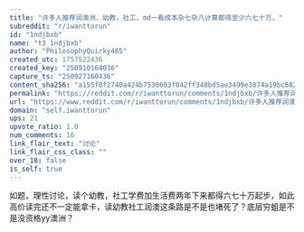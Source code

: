 ```yaml
---
title: "许多人推荐润澳洲，幼教，社工，md一看成本杂七杂八计算都得至少六七十万，"
subreddit: "r/iwanttorun"
id: "1ndjbxb"
name: "t3_1ndjbxb"
author: "PhilosophyQuirky465"
created_utc: 1757522436
created_key: "250910164036"
capture_ts: "250927160436"
content_sha256: "a155f0f2740a424b7530603f042ff348bd5ae3499e3874a19bc68261270e35fe"
permalink: "https://reddit.com/r/iwanttorun/comments/1ndjbxb/许多人推荐润澳洲幼教社工md一看成本杂七杂八计算都得至少六七十万/"
url: "https://www.reddit.com/r/iwanttorun/comments/1ndjbxb/许多人推荐润澳洲幼教社工md一看成本杂七杂八计算都得至少六七十万/"
domain: "self.iwanttorun"
ups: 21
upvote_ratio: 1.0
num_comments: 16
link_flair_text: "讨论"
link_flair_css_class: ""
over_18: false
is_self: true
---
```


如题，理性讨论，读个幼教，社工学费加生活费两年下来都得六七十万起步，如此高价读完还不一定能拿卡，读幼教社工润澳这条路是不是也堵死了？底层穷蛆是不是没资格yy澳洲？
